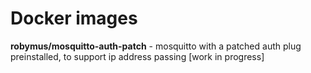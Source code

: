# Docker images

**robymus/mosquitto-auth-patch** - mosquitto with a patched auth plug preinstalled, to support ip address passing [work in progress]
